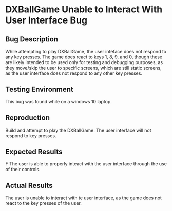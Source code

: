 # DXBallGame Unable to Interact With User Interface Bug

## Bug Description

While attempting to play DXBallGame, the user inteface does not respond to any key presses. The game
does react to keys 1, 8, 9, and 0, though these are likely intended to be used only for testing and
debugging purposes, as they move/skip the user to specific screens, which are still static screens,
as the user interface does not respond to any other key presses.

## Testing Environment

This bug was found while on a windows 10 laptop.

## Reproduction

Build and attempt to play the DXBallGame. The user interface will not respond to key presses.

## Expected Results
F
The user is able to properly inteact with the user interface through the use of their controls.

## Actual Results

The user is unable to interact with te user interface, as the game does not react to the key presses
of the user.
